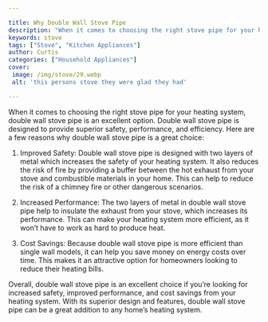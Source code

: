 ```yaml
---

title: Why Double Wall Stove Pipe
description: "When it comes to choosing the right stove pipe for your heating system, double wall stove pipe is an excellent option. Double wall...swipe up to find out"
keywords: stove
tags: ["Stove", "Kitchen Appliances"]
author: Curtis
categories: ["Household Appliances"]
cover: 
 image: /img/stove/29.webp
 alt: 'this persons stove they were glad they had'

---
```


When it comes to choosing the right stove pipe for your heating system, double wall stove pipe is an excellent option. Double wall stove pipe is designed to provide superior safety, performance, and efficiency. Here are a few reasons why double wall stove pipe is a great choice:

1. Improved Safety: Double wall stove pipe is designed with two layers of metal which increases the safety of your heating system. It also reduces the risk of fire by providing a buffer between the hot exhaust from your stove and combustible materials in your home. This can help to reduce the risk of a chimney fire or other dangerous scenarios. 

2. Increased Performance: The two layers of metal in double wall stove pipe help to insulate the exhaust from your stove, which increases its performance. This can make your heating system more efficient, as it won’t have to work as hard to produce heat. 

3. Cost Savings: Because double wall stove pipe is more efficient than single wall models, it can help you save money on energy costs over time. This makes it an attractive option for homeowners looking to reduce their heating bills. 

Overall, double wall stove pipe is an excellent choice if you’re looking for increased safety, improved performance, and cost savings from your heating system. With its superior design and features, double wall stove pipe can be a great addition to any home’s heating system.
